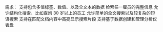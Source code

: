 需求：
支持包含多值标签、数值、以及全文本的数据
检索任一雇员的完整信息
允许结构化搜索，比如查询 30 岁以上的员工
允许简单的全文搜索以及较复杂的短语搜索
支持在匹配文档内容中高亮显示搜索片段
支持基于数据创建和管理分析仪表盘